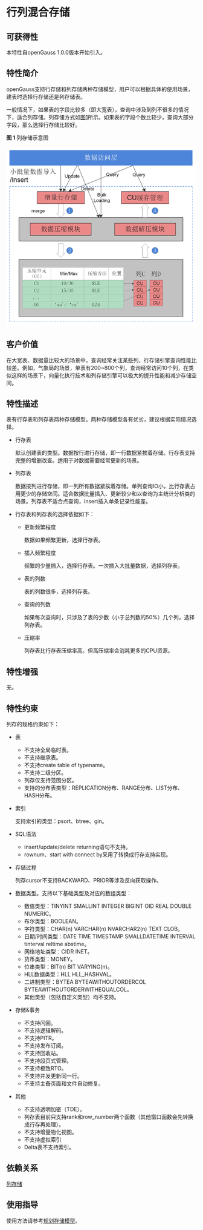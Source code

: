 # 行列混合存储

## 可获得性<a name="section18007590"></a>

本特性自openGauss 1.0.0版本开始引入。

## 特性简介<a name="section27850590"></a>

openGauss支持行存储和列存储两种存储模型，用户可以根据具体的使用场景，建表时选择行存储还是列存储表。

一般情况下，如果表的字段比较多（即大宽表），查询中涉及到列不很多的情况下，适合列存储。列存储方式如[图1](#fig114741818102620)所示。如果表的字段个数比较少，查询大部分字段，那么选择行存储比较好。

**图 1**  列存储示意图<a name="fig114741818102620"></a>  


![](figures/mixed-storage-engine.png)


## 客户价值<a name="section49328722"></a>

在大宽表、数据量比较大的场景中，查询经常关注某些列，行存储引擎查询性能比较差。例如，气象局的场景，单表有200\~800个列，查询经常访问10个列，在类似这样的场景下，向量化执行技术和列存储引擎可以极大的提升性能和减少存储空间。

## 特性描述<a name="section41305314"></a>

表有行存表和列存表两种存储模型。两种存储模型各有优劣，建议根据实际情况选择。

-   行存表

    默认创建表的类型。数据按行进行存储，即一行数据紧挨着存储。行存表支持完整的增删改查。适用于对数据需要经常更新的场景。

- 列存表

    数据按列进行存储，即一列所有数据紧挨着存储。单列查询IO小，比行存表占用更少的存储空间。适合数据批量插入、更新较少和以查询为主统计分析类的场景。列存表不适合点查询，insert插入单条记录性能差。

- 行存表和列存表的选择依据如下：

   - 更新频繁程度

     数据如果频繁更新，选择行存表。

   - 插入频繁程度

     频繁的少量插入，选择行存表。一次插入大批量数据，选择列存表。

   - 表的列数

     表的列数很多，选择列存表。

   - 查询的列数

     如果每次查询时，只涉及了表的少数（小于总列数的50%）几个列，选择列存表。

   - 压缩率

     列存表比行存表压缩率高。但高压缩率会消耗更多的CPU资源。



## 特性增强<a name="section36203513"></a>

无。

## 特性约束<a name="section06531946143616"></a>

列存的规格约束如下：

-   表
    -   不支持全局临时表。
    -   不支持继承表。
    -   不支持create table of typename。
    -   不支持二级分区。
    -   列存仅支持范围分区。
    -   支持的分布表类型：REPLICATION分布、RANGE分布、LIST分布、HASH分布。

-   索引

    支持索引的类型：psort、btree、gin。

-   SQL语法
    -   insert/update/delete returning语句不支持。
    -   rownum、start with connect by采用了转换成行存支持实现。

-   存储过程

    列存cursor不支持BACKWARD、PRIOR等涉及反向获取操作。

-   数据类型。支持以下基础类型及对应的数组类型：
    -   数值类型：TINYINT SMALLINT INTEGER BIGINT OID REAL DOUBLE NUMERIC。
    -   布尔类型：BOOLEAN。
    -   字符类型：CHAR\(n\) VARCHAR\(n\) NVARCHAR2\(n\) TEXT CLOB。
    -   日期/时间类型：DATE TIME TIMESTAMP SMALLDATETIME INTERVAL tinterval reltime abstime。
    -   网络地址类型：CIDR INET。
    -   货币类型：MONEY。
    -   位串类型：BIT\(n\) BIT VARYING\(n\)。
    -   HLL数据类型：HLL HLL\_HASHVAL。
    -   二进制类型：BYTEA BYTEAWITHOUTORDERCOL BYTEAWITHOUTORDERWITHEQUALCOL。
    -   其他类型（包括自定义类型）均不支持。

-   存储&事务
    -   不支持闪回。
    -   不支持逻辑解码。
    -   不支持PITR。
    -   不支持发布订阅。
    -   不支持回收站。
    -   不支持段页式管理。
    -   不支持极致RTO。
    -   不支持并发更新同一行。
    -   不支持主备页面和文件自动修复。

-   其他
    -   不支持透明加密（TDE）。
    -   列存表目前只支持rank和row\_number两个函数（其他窗口函数会先转换成行存再处理）。
    -   不支持增量物化视图。
    -   不支持虚拟索引
    -   Delta表不支持索引。

## 依赖关系<a name="section57396167"></a>

[列存储](../BriefTutorial/列存储.md)

## 使用指导<a name="section20491151513592"></a>

使用方法请参考[规划存储模型](../DeveloperGuide/规划存储模型.md)。